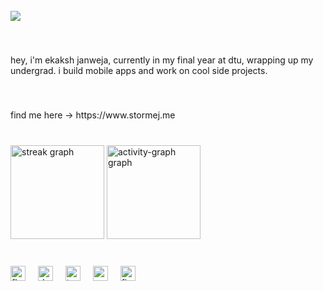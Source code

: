 <br clear="both">

<div align="left">
  <img src="https://visitor-badge.laobi.icu/badge?page_id=ekakshjanweja.ekakshjanweja&left_text=views"  />
</div>

###

<br clear="both">

<p align="left">hey, i'm ekaksh janweja, currently in my final year at dtu, wrapping up my undergrad. i build mobile apps and work on cool side projects.</p>

###

<br clear="both">

<p align="left">find me here -> https://www.stormej.me</p>

###

<br clear="both">

<div align="left">
  <img src="https://streak-stats.demolab.com?user=ekakshjanweja&locale=en&mode=daily&theme=github_dark&hide_border=false&border_radius=5&order=3" height="150" alt="streak graph"  />
  <img src="https://github-readme-activity-graph.vercel.app/graph?username=ekakshjanweja&radius=16&theme=github-dark&area=true&order=5&hide_border=false&hide_title=true" height="150" alt="activity-graph graph"  />
</div>

###

<br clear="both">

<div align="left">
  <img src="https://cdn.jsdelivr.net/gh/devicons/devicon/icons/flutter/flutter-original.svg" height="24" alt="flutter logo"  />
  <img width="12" />
  <img src="https://cdn.jsdelivr.net/gh/devicons/devicon/icons/dart/dart-original.svg" height="24" alt="dart logo"  />
  <img width="12" />
  <img src="https://cdn.jsdelivr.net/gh/devicons/devicon/icons/typescript/typescript-original.svg" height="24" alt="typescript logo"  />
  <img width="12" />
  <img src="https://cdn.jsdelivr.net/gh/devicons/devicon/icons/nextjs/nextjs-original.svg" height="24" alt="nextjs logo"  />
  <img width="12" />
  <img src="https://cdn.jsdelivr.net/gh/devicons/devicon/icons/firebase/firebase-plain.svg" height="24" alt="firebase logo"  />
</div>

###
